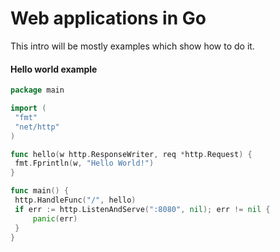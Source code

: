 Web applications in Go
======================

This intro will be mostly examples which show how to do it.

#### Hello world example
 ```go
package main

import (
  "fmt"
  "net/http"
)

func hello(w http.ResponseWriter, req *http.Request) {
  fmt.Fprintln(w, "Hello World!")
}

func main() {
  http.HandleFunc("/", hello)
  if err := http.ListenAndServe(":8080", nil); err != nil {
      panic(err)
  }
}
 ```
